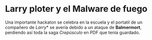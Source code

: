 # Larry ploter y el Malware de fuego

Una importante hackaton se celebra en la escuela y el portatil de un compañero de *Larry** se avería debido a un ataque de **Balmermort**, perdiendo así toda la saga *Crepúsculo* en PDF que tenía guardado.